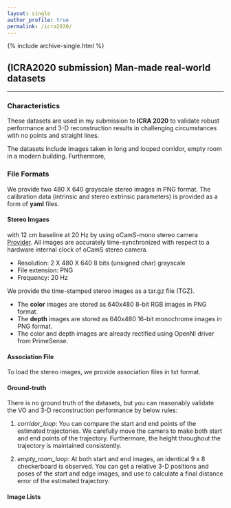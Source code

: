 ```yaml
---
layout: single
author_profile: true
permalink: /icra2020/
---
```


{% include archive-single.html %}
## (ICRA2020 submission) Man-made real-world datasets
- - -
### Characteristics
These datasets are used in my submission to **ICRA 2020** to validate robust performance and 3-D reconstruction results in challenging circumstances with no points and straight lines.

The datasets include images taken in long and looped corridor, empty room in a modern building. Furthermore, 

### File Formats
We provide two 480 X 640 grayscale stereo images in PNG format. The calibration data (intrinsic and stereo extrinsic parameters) is provided as a form of **yaml** files.

#### Stereo Imgaes
with 12 cm baseline at 20 Hz by using oCamS-mono stereo camera [Provider][provider]. 
All images are accurately time-synchronized with respect to a hardware internal clock of oCamS stereo camera. 

* Resolution: 2 X 480 X 640 8 bits (unsigned char) grayscale
* File extension: PNG
* Frequency: 20 Hz

We provide the time-stamped stereo images as a tar.gz file (TGZ). 

* The **color** images are stored as 640x480 8-bit RGB images in PNG format.
* The **depth** images are stored as 640x480 16-bit monochrome images in PNG format.
* The color and depth images are already rectified using OpenNI driver from PrimeSense.

#### Association File
To load the stereo images, we provide association files in txt format.

#### Ground-truth
There is no ground truth of the datasets, but you can reasonably validate the VO and 3-D reconstruction performance by below rules:

1. *corridor_loop*: You can compare the start and end points of the estimated trajectories. We carefully move the camera to make both start and end points of the trajectory. Furthermore, the height throughout the trajectory is maintained consistently.

2. *empty_room_loop*: At both start and end images, an identical 9 x 8 checkerboard is observed. You can get a relative 3-D positions and poses of the start and edge images, and use to calculate a final distance error of the estimated trajectory.

#### Image Lists



[provider]: https://github.com/withrobot/oCams
